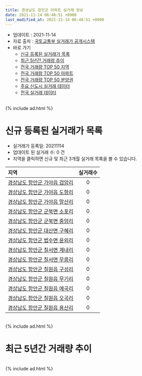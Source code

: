 ```yaml
---
title: 경상남도 함안군 아파트 실거래 정보
date: 2021-11-14 06:48:51 +0900
last_modified_at: 2021-11-14 06:48:51 +0900
---
```


* 업데이트 : 2021-11-14
* 자료 출처 : [국토교통부 실거래가 공개시스템](http://rt.molit.go.kr)
* 바로 가기
    * [신규 등록된 실거래가 목록](#신규-등록된-실거래가-목록)
    * [최근 5년간 거래량 추이](#최근-5년간-거래량-추이)
    * [전국 거래량 TOP 50 지역](https://inasie.github.io/apt-trade-info/최근-3개월-전국에서-가장-거래가-많이-발생한-지역)
    * [전국 거래량 TOP 50 아파트](https://inasie.github.io/apt-trade-info/최근-3개월-전국에서-가장-거래가-많이-발생한-아파트)
    * [전국 거래량 TOP 50 분양권](https://inasie.github.io/apt-trade-info/최근-3개월-전국에서-가장-거래가-많이-발생한-분양권)
    * [주요 신도시 실거래 데이터](https://inasie.github.io/apt-trade-info/주요-신도시)
    * [전국 실거래 데이터](https://inasie.github.io/apt-trade-info/전국)

<br>
{% include ad.html %}
<br>

# 신규 등록된 실거래가 목록
* 실거래가 등록일: 20211114
* 업데이트 된 실거래 수: 0 건
* 지역을 클릭하면 신규 및 최근 3개월 실거래 목록을 볼 수 있습니다.


|지역|실거래수|
|:---|:---:|
|[경상남도 함안군 가야읍 검암리](https://inasie.github.io/apt-trade-info/경상남도-함안군-가야읍-검암리)|0|
|[경상남도 함안군 가야읍 도항리](https://inasie.github.io/apt-trade-info/경상남도-함안군-가야읍-도항리)|0|
|[경상남도 함안군 가야읍 말산리](https://inasie.github.io/apt-trade-info/경상남도-함안군-가야읍-말산리)|0|
|[경상남도 함안군 군북면 소포리](https://inasie.github.io/apt-trade-info/경상남도-함안군-군북면-소포리)|0|
|[경상남도 함안군 군북면 중암리](https://inasie.github.io/apt-trade-info/경상남도-함안군-군북면-중암리)|0|
|[경상남도 함안군 대산면 구혜리](https://inasie.github.io/apt-trade-info/경상남도-함안군-대산면-구혜리)|0|
|[경상남도 함안군 법수면 윤외리](https://inasie.github.io/apt-trade-info/경상남도-함안군-법수면-윤외리)|0|
|[경상남도 함안군 칠서면 계내리](https://inasie.github.io/apt-trade-info/경상남도-함안군-칠서면-계내리)|0|
|[경상남도 함안군 칠서면 무릉리](https://inasie.github.io/apt-trade-info/경상남도-함안군-칠서면-무릉리)|0|
|[경상남도 함안군 칠원읍 구성리](https://inasie.github.io/apt-trade-info/경상남도-함안군-칠원읍-구성리)|0|
|[경상남도 함안군 칠원읍 무기리](https://inasie.github.io/apt-trade-info/경상남도-함안군-칠원읍-무기리)|0|
|[경상남도 함안군 칠원읍 예곡리](https://inasie.github.io/apt-trade-info/경상남도-함안군-칠원읍-예곡리)|0|
|[경상남도 함안군 칠원읍 오곡리](https://inasie.github.io/apt-trade-info/경상남도-함안군-칠원읍-오곡리)|0|
|[경상남도 함안군 칠원읍 용산리](https://inasie.github.io/apt-trade-info/경상남도-함안군-칠원읍-용산리)|0|


<br>
{% include ad.html %}
<br>

# 최근 5년간 거래량 추이


<div style="width:100%;">
    <canvas id="deal_progress" height="200"></canvas>
</div>

<script>
new Chart(document.getElementById("deal_progress"), {
    type: 'line',
    data: {
        labels: ['201611','201612','201701','201702','201703','201704','201705','201706','201707','201708','201709','201710','201711','201712','201801','201802','201803','201804','201805','201806','201807','201808','201809','201810','201811','201812','201901','201902','201903','201904','201905','201906','201907','201908','201909','201910','201911','201912','202001','202002','202003','202004','202005','202006','202007','202008','202009','202010','202011','202012','202101','202102','202103','202104','202105','202106','202107','202108','202109','202110','202111'],
        datasets: [{
            label: '매매',
            pointRadius: 1,
            data: [51, 41, 38, 37, 98, 65, 58, 82, 70, 95, 55, 35, 33, 43, 40, 30, 43, 29, 29, 26, 20, 29, 32, 37, 33, 19, 26, 29, 25, 30, 33, 33, 27, 26, 35, 39, 35, 32, 44, 61, 57, 33, 42, 53, 45, 45, 41, 70, 56, 82, 58, 49, 52, 105, 100, 71, 43, 53, 39, 56, 5],
            borderColor: "rgba(255, 201, 14, 1)",
            backgroundColor: "rgba(255, 201, 14, 0.5)",
            fill: false,
            lineTension: 0
        },{
            label: '전월세',
            pointRadius: 1,
            data: [22, 26, 23, 30, 22, 14, 24, 30, 21, 32, 26, 19, 14, 26, 30, 25, 30, 23, 27, 26, 28, 29, 44, 25, 17, 23, 36, 23, 23, 17, 19, 17, 35, 25, 21, 16, 18, 23, 24, 23, 26, 22, 17, 12, 24, 23, 32, 25, 17, 17, 30, 13, 18, 43, 31, 18, 12, 12, 17, 12, 2],
            borderColor: "rgba(0, 141, 185, 1)",
            backgroundColor: "rgba(0, 141, 185, 0.5)",
            fill: false,
            lineTension: 0
        }
        ]
    },
    options: {
        responsive: true,
        title: {
            display: false
        },
        tooltips: {
            mode: 'index',
            intersect: false
        },
        hover: {
            mode: 'nearest',
            intersect: true
        },
        scales: {
            xAxes: [{
                display: true,
                scaleLabel: {
                    display: true,
                    labelString: '년/월'
                }
            }],
            yAxes: [{
                display: true,
                ticks: {
                    suggestedMin: 0,
                },
                scaleLabel: {
                    display: true,
                    labelString: '실거래 수'
                }
            }]
        }
    }
});

</script>


<br>
{% include ad.html %}
<br>

